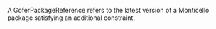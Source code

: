 A GoferPackageReference refers to the latest version of a Monticello package satisfying an additional constraint.